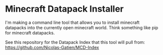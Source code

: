 # Minecraft Datapack Installer
I'm making a command line tool that allows you to install minecraft datapacks into the currently open minecraft world.
Think something like pip for minecraft datapacks.

See this repository for the Datapack Index that this tool will pull from: https://github.com/Nicolas-Gatien/MCD-Index
